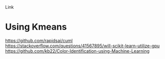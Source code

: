 Link
# Using Kmeans
https://github.com/rapidsai/cuml
https://stackoverflow.com/questions/41567895/will-scikit-learn-utilize-gpu
https://github.com/kb22/Color-Identification-using-Machine-Learning